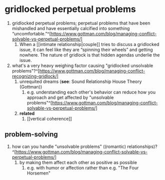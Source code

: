 # gridlocked perpetual problems
1. gridlocked perpetual problems; perpetual problems that have been mishandled and have essentially calcified into something “uncomfortable.”^[https://www.gottman.com/blog/managing-conflict-solvable-vs-perpetual-problems/]
	1. When a [[intimate relationship|couple]] tries to discuss a gridlocked issue, it can feel like they are “spinning their wheels” and getting nowhere. The nature of gridlock is that hidden agendas underlie the issue.
2. what's a very heavy weighing factor causing "gridlocked unsolvable problems"?^[https://www.gottman.com/blog/managing-conflict-recognizing-gridlock/]
	1. unrequited dreams (**see**: Sound Relationship House Theory (Gottman))
		1. e.g. understanding each other's behavior can reduce how you approach and get affected by "unsolvable problems"^[https://www.gottman.com/blog/managing-conflict-solvable-vs-perpetual-problems/]
	2. **related**
		1. [[vertical coherence]]

## problem-solving
1. how can you handle "unsolvable problems" ((romantic) relationships)?^[https://www.gottman.com/blog/managing-conflict-solvable-vs-perpetual-problems/]
	1. by making them affect each other as positive as possible
		1. e.g. with humor or affection rather than e.g. "The Four Horsemen"
